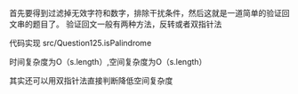 首先要得到过滤掉无效字符和数字，排除干扰条件，然后这就是一道简单的验证回文串的题目了。
验证回文一般有两种方法，反转或者双指针法

代码实现 src/Question125.isPalindrome

时间复杂度为O（s.length）,空间复杂度为O（s.length）

其实还可以用双指针法直接判断降低空间复杂度
